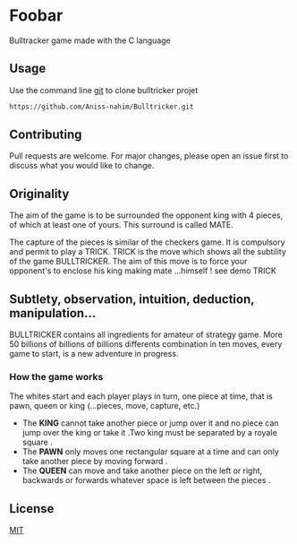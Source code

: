 # Foobar

Bulltracker game made with the C language

## Usage

Use the command line [git](https://git-scm.com/) to clone bulltricker projet 
```bash
https://github.com/Aniss-nahim/Bulltricker.git
```

## Contributing
Pull requests are welcome. For major changes, please open an issue first to discuss what you would like to change.

 	

## Originality
The aim of the game is to be surrounded the opponent king with 4 pieces, of which at least one of yours. This surround is called MATE.

The capture of the pieces is similar of the checkers game.
It is compulsory and permit to play a TRICK.
TRICK is the move which shows all the subtility of the game BULLTRICKER. The aim of this move is to force your opponent's to enclose his king making mate ...himself ! see demo TRICK
 
## Subtlety, observation, intuition, deduction, manipulation...
BULLTRICKER contains all ingredients for amateur of strategy game.
More 50 billions of billions of billions differents combination in ten moves, every game to start, is a new adventure in progress.

### How the game works
The  whites start and each player plays in turn, one piece at time, that is pawn, queen or king (...pieces, move, capture, etc.)

*  The **KING** cannot take another piece or jump over it and no piece can jump over the king or take it .Two king must be separated by a royale square .
*  The **PAWN** only moves one rectangular square at a time and can only take another piece by moving forward .
* The **QUEEN** can move and take another piece on the left or right, backwards or forwards whatever space is left between the pieces .

## License
[MIT](https://choosealicense.com/licenses/mit/)

